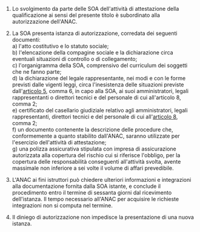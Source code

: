 1. Lo svolgimento da parte delle SOA dell'attività di attestazione della qualificazione ai sensi del presente titolo è subordinato alla autorizzazione dell'ANAC.

2. La SOA presenta istanza di autorizzazione, corredata dei seguenti documenti:<br>a) l'atto costitutivo e lo statuto sociale;<br>b) l'elencazione della compagine sociale e la dichiarazione circa eventuali situazioni di controllo o di collegamento;<br>c) l'organigramma della SOA, comprensivo del curriculum dei soggetti che ne fanno parte;<br>d) la dichiarazione del legale rappresentante, nei modi e con le forme previsti dalle vigenti leggi, circa l'inesistenza delle situazioni previste dall'[articolo 5](/index.html?article=allegato-2.12-articolo-5&version=1), comma 6, in capo alla SOA, ai suoi amministratori, legali rappresentanti o direttori tecnici e del personale di cui all'articolo 8, comma 2;<br>e) certificato del casellario giudiziale relativo agli amministratori, legali rappresentanti, direttori tecnici e del personale di cui all'[articolo 8](/index.html?article=allegato-2.12-articolo-8&version=1), comma 2;<br>f) un documento contenente la descrizione delle procedure che, conformemente a quanto stabilito dall'ANAC, saranno utilizzate per l'esercizio dell'attività di attestazione;<br>g) una polizza assicurativa stipulata con impresa di assicurazione autorizzata alla copertura del rischio cui si riferisce l'obbligo, per la copertura delle responsabilità conseguenti all'attività svolta, avente massimale non inferiore a sei volte il volume di affari prevedibile.

3. L'ANAC ai fini istruttori può chiedere ulteriori informazioni e integrazioni alla documentazione fornita dalla SOA istante, e conclude il procedimento entro il termine di sessanta giorni dal ricevimento dell'istanza. Il tempo necessario all'ANAC per acquisire le richieste integrazioni non si computa nel termine.

4. Il diniego di autorizzazione non impedisce la presentazione di una nuova istanza.